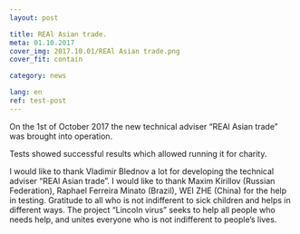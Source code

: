 ```yaml
---
layout: post

title: REAl Asian trade.
meta: 01.10.2017
cover_img: 2017.10.01/REAl Asian trade.png
cover_fit: contain

category: news

lang: en
ref: test-post
---
```


On the 1st of October 2017 the new technical adviser “REAl Asian trade” was brought into operation. 

Tests showed successful results which allowed running it for charity. 

I would like to thank Vladimir Blednov a lot for developing the technical adviser “REAl Asian trade”.
I would like to thank Maxim Kirillov (Russian Federation), Raphael Ferreira Minato (Brazil), WEI ZHE (China) for the help in testing. 
Gratitude to all who is not indifferent to sick children and helps in different ways. 
The project “Lincoln virus” seeks to help all people who needs help, and unites everyone who is not indifferent to people’s lives. 
